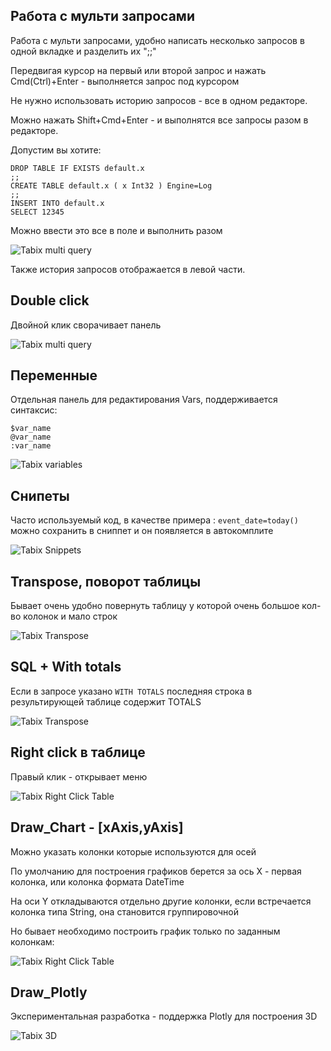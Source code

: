 
## Работа с мульти запросами

Работа с мульти запросами, удобно написать несколько запросов в одной вкладке и разделить их ";;"
 
Передвигая курсор на первый или второй запрос и нажать Cmd(Ctrl)+Enter - выполняется запрос под курсором

Не нужно использовать историю запросов - все в одном редакторе. 

Можно нажать Shift+Cmd+Enter - и выполнятся все запросы разом в редакторе. 

Допустим вы хотите: 
```
DROP TABLE IF EXISTS default.x 
;;
CREATE TABLE default.x ( x Int32 ) Engine=Log
;;
INSERT INTO default.x 
SELECT 12345
```

Можно ввести это все в поле и выполнить разом 

![Tabix multi query](https://tabix.io/anime/MultiQuery.gif)

Также история запросов отображается в левой части.

## Double click

Двойной клик сворачивает панель 

![Tabix multi query](https://tabix.io/anime/DoubleClicks.gif)

## Переменные 

Отдельная панель для редактирования Vars, поддерживается синтаксис: 

```
$var_name
@var_name
:var_name 

```

![Tabix variables](https://tabix.io/anime/Vars.gif)

## Снипеты 

Часто используемый код, в качестве примера : `event_date=today()` можно сохранить в сниппет и он появляется в автокомплите

![Tabix Snippets](https://tabix.io/anime/Snippets.gif)


## Transpose, поворот таблицы

Бывает очень удобно повернуть таблицу у которой очень большое кол-во колонок и мало строк

![Tabix Transpose](https://tabix.io/anime/Transpose.gif)



## SQL + With totals

Если в запросе указано `WITH TOTALS` последняя строка в результирующей таблице содержит TOTALS


![Tabix Transpose](https://tabix.io/anime/withtotals.gif)



## Right click в таблице 

Правый клик - открывает меню

![Tabix Right Click Table](https://tabix.io/anime/RightClickTable.gif)




## Draw_Chart - [xAxis,yAxis]

Можно указать колонки которые используются для осей

По умолчанию для построения графиков берется за ось X - первая колонка, или колонка формата DateTime

На оси Y откладываются отдельно другие колонки, если встречается колонка типа String, она становится группировочной

Но бывает необходимо построить график только по заданным колонкам:




![Tabix Right Click Table](https://tabix.io/anime/draw_y_x_axis.gif)
 


## Draw_Plotly

Экспериментальная разработка - поддержка Plotly для построения 3D

![Tabix 3D ](https://tabix.io/docs/img/plotly_scatter3d_markers.png)